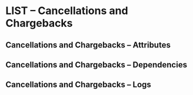# LIST &ndash; Cancellations and Chargebacks



## Cancellations and Chargebacks &ndash; Attributes


## Cancellations and Chargebacks &ndash; Dependencies

## Cancellations and Chargebacks &ndash; Logs